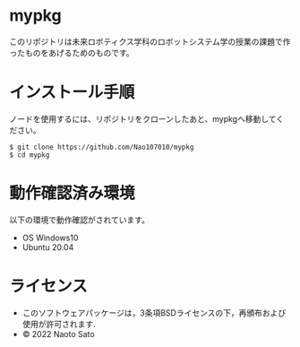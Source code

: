 # mypkg

このリポジトリは未来ロボティクス学科のロボットシステム学の授業の課題で作ったものをあげるためのものです。

# インストール手順
ノードを使用するには、リポジトリをクローンしたあと、mypkgへ移動してください。

```
$ git clone https://github.com/Nao107010/mypkg
$ cd mypkg
```

# 動作確認済み環境
以下の環境で動作確認がされています。
* OS Windows10
* Ubuntu 20.04

# ライセンス
* このソフトウェアパッケージは，3条項BSDライセンスの下，再頒布および使用が許可されます.
* © 2022 Naoto Sato
